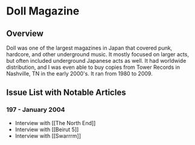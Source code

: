 # Doll Magazine
## Overview
Doll was one of the largest magazines in Japan that covered punk, hardcore, and other underground music. It mostly focused on larger acts, but often included underground Japanese acts as well. It had worldwide distribution, and I was even able to buy copies from Tower Records in Nashville, TN in the early 2000's. It ran from 1980 to 2009.

## Issue List with Notable Articles

### 197 - January 2004
- Interview with [[The North End]]
- Interview with [[Beirut 5]]
- Interview with [[Swarrrm]]